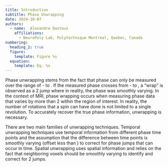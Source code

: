 ```yaml
---
title: Introduction
subtitle: Phase Unwrapping
date: 2024-10-07
authors:
  - name:  Alexandre Dastous
    affiliations:
      - NeuroPoly Lab, Polytechnique Montreal, Quebec, Canada
numbering:
  heading_2: true
  figure:
    template: Figure %s
  equation:
    template: Eq. %s
---
```


Phase unwrapping stems from the fact that phase can only be measured over the range of - to . If the measured phase crosses from - to , a “wrap” is observed as a 2 jump where in reality, the phase was smoothly varying. In the context of MRI, phase wrapping occurs when measuring phase data that varies by more than 2 within the region of interest. In reality, the number of rotations that a spin can have done is not limited to a single revolution. To accurately recover the true phase information, unwrapping is necessary.

There are two main families of unwrapping techniques. Temporal unwrapping techniques use temporal information from different phase time points and the assumption that the difference between time points is smoothly varying (offset less than ) to correct for phase jumps that can occur in time. Spatial unwrapping uses spatial information and relies on the fact that neighboring voxels should be smoothly varying to identify and correct for 2 jumps. 